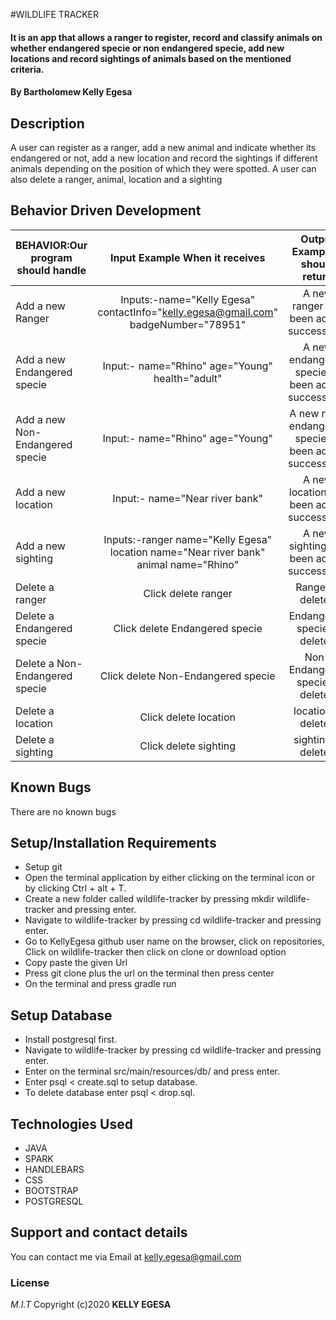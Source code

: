 #WILDLIFE TRACKER

#### It is an app that allows a ranger to register, record and classify animals on whether endangered specie or non endangered specie, add new locations and record sightings of animals based on the mentioned criteria.

#### By **Bartholomew Kelly Egesa**

## Description

A  user can register as a ranger, add a new animal and indicate whether its endangered or not, add a new location and record the sightings if different animals depending on the position of which they were spotted.
A user can also delete a ranger, animal, location and a sighting

## Behavior Driven Development

| BEHAVIOR:Our program should handle |                  Input Example When it receives                   |           Output Example It should return           |
| ---------------------------------- | :---------------------------------------------------------------: | :-------------------------------------------------: |
| Add a new Ranger                           |        Inputs:-name="Kelly Egesa" contactInfo="kelly.egesa@gmail.com" badgeNumber="78951"           |               A new ranger has been added successfully               |
| Add a new Endangered specie                              |   Input:- name="Rhino" age="Young" health="adult" |         A new endangered specie as been added successfully           |
| Add a new Non-Endangered specie                             |                Input:- name="Rhino" age="Young"            |                A new non-endangered specie as been added successfully                  |
| Add a new location                           |           Input:- name="Near river bank"              |               A new location has been added successfully              |
|Add a new sighting                         |               Inputs:-ranger name="Kelly Egesa" location name="Near river bank" animal name="Rhino"          |                 A new sighting has been added successfully                |
| Delete a ranger                            |               Click delete ranger             |                Ranger is deleted           |
| Delete a Endangered specie                            |               Click delete Endangered specie             |                Endangered specie is deleted           |
| Delete a Non-Endangered specie                            |               Click delete Non-Endangered specie             |                Non-Endangered specie is deleted           |
| Delete a location                             |               Click delete location              |                location  is deleted           |
| Delete a sighting                            |               Click delete sighting             |                sighting is deleted           |



## Known Bugs

There are no known bugs

## Setup/Installation Requirements

- Setup git
- Open the terminal application by either clicking on the terminal icon or by clicking Ctrl + alt + T.
- Create a new folder called wildlife-tracker by pressing mkdir wildlife-tracker and pressing enter.
- Navigate to wildlife-tracker by pressing cd wildlife-tracker and pressing enter.
- Go to KellyEgesa github user name on the browser, click on repositories, Click on wildlife-tracker then click on clone or download option
- Copy paste the given Url
- Press git clone plus the url on the terminal then press center
- On the terminal and press gradle run

## Setup Database
- Install postgresql first.
- Navigate to wildlife-tracker by pressing cd wildlife-tracker and pressing enter.
- Enter on the terminal src/main/resources/db/ and press enter.
- Enter psql < create.sql to setup database.
- To delete database enter psql < drop.sql.

## Technologies Used

- JAVA
- SPARK
- HANDLEBARS
- CSS
- BOOTSTRAP
- POSTGRESQL

## Support and contact details

You can contact me via Email at kelly.egesa@gmail.com

### License

_M.I.T_
Copyright (c)2020 **KELLY EGESA**
